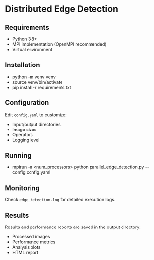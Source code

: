 # Distributed Edge Detection

## Requirements
- Python 3.8+
- MPI implementation (OpenMPI recommended)
- Virtual environment

## Installation 
- python -m venv venv
- source venv/bin/activate
- pip install -r requirements.txt

## Configuration
Edit `config.yaml` to customize:
- Input/output directories
- Image sizes
- Operators
- Logging level

## Running
- mpirun -n <num_processors> python parallel_edge_detection.py --config config.yaml

## Monitoring
Check `edge_detection.log` for detailed execution logs.

## Results
Results and performance reports are saved in the output directory:
- Processed images
- Performance metrics
- Analysis plots
- HTML report